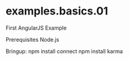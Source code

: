 # examples.basics.01
First AngularJS Example

Prerequisites
  Node.js
  
Bringup:
  npm install connect
  npm install karma
